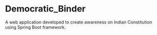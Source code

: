 # Democratic_Binder
A web application developed to create awareness on Indian Constitution using Spring Boot framework.
